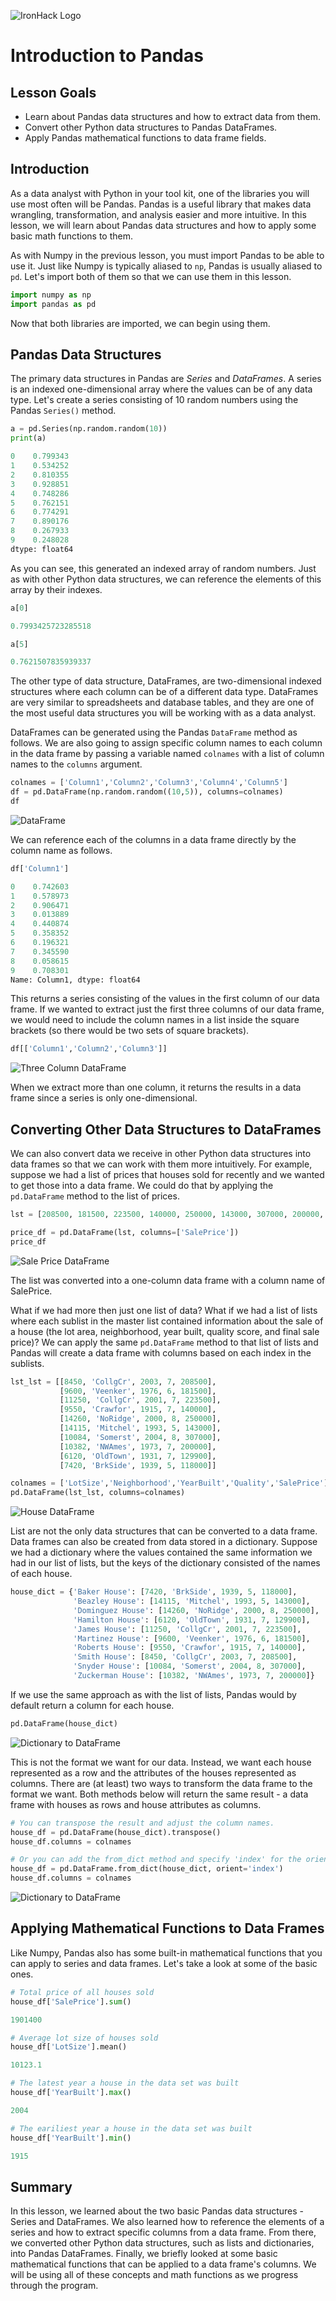 ![IronHack Logo](https://s3-eu-west-1.amazonaws.com/ih-materials/uploads/upload_d5c5793015fec3be28a63c4fa3dd4d55.png)

# Introduction to Pandas

## Lesson Goals

* Learn about Pandas data structures and how to extract data from them.
* Convert other Python data structures to Pandas DataFrames.
* Apply Pandas mathematical functions to data frame fields.

## Introduction

As a data analyst with Python in your tool kit, one of the libraries you will use most often will be Pandas. Pandas is a useful library that makes data wrangling, transformation, and analysis easier and more intuitive. In this lesson, we will learn about Pandas data structures and how to apply some basic math functions to them.

As with Numpy in the previous lesson, you must import Pandas to be able to use it. Just like Numpy is typically aliased to `np`, Pandas is usually aliased to `pd`. Let's import both of them so that we can use them in this lesson.

```python
import numpy as np
import pandas as pd
```

Now that both libraries are imported, we can begin using them.

## Pandas Data Structures

The primary data structures in Pandas are *Series* and *DataFrames*. A series is an indexed one-dimensional array where the values can be of any data type. Let's create a series consisting of 10 random numbers using the Pandas `Series()` method.

```python
a = pd.Series(np.random.random(10))
print(a)

0    0.799343
1    0.534252
2    0.810355
3    0.928851
4    0.748286
5    0.762151
6    0.774291
7    0.890176
8    0.267933
9    0.248028
dtype: float64
```

As you can see, this generated an indexed array of random numbers. Just as with other Python data structures, we can reference the elements of this array by their indexes.

```python
a[0]

0.7993425723285518

a[5]

0.7621507835939337
```

The other type of data structure, DataFrames, are two-dimensional indexed structures where each column can be of a different data type. DataFrames are very similar to spreadsheets and database tables, and they are one of the most useful data structures you will be working with as a data analyst.

DataFrames can be generated using the Pandas `DataFrame` method as follows. We are also going to assign specific column names to each column in the data frame by passing a variable named `colnames` with a list of column names to the `columns` argument.

```python
colnames = ['Column1','Column2','Column3','Column4','Column5']
df = pd.DataFrame(np.random.random((10,5)), columns=colnames)
df
```

![DataFrame](../../../static/images/dataframe.png)

We can reference each of the columns in a data frame directly by the column name as follows.

```python
df['Column1']

0    0.742603
1    0.578973
2    0.906471
3    0.013889
4    0.440874
5    0.358352
6    0.196321
7    0.345590
8    0.058615
9    0.708301
Name: Column1, dtype: float64
```

This returns a series consisting of the values in the first column of our data frame. If we wanted to extract just the first three columns of our data frame, we would need to include the column names in a list inside the square brackets (so there would be two sets of square brackets).

```python
df[['Column1','Column2','Column3']]
```

![Three Column DataFrame](../../../static/images/dataframe-three-columns.png)

When we extract more than one column, it returns the results in a data frame since a series is only one-dimensional.

## Converting Other Data Structures to DataFrames

We can also convert data we receive in other Python data structures into data frames so that we can work with them more intuitively. For example, suppose we had a list of prices that houses sold for recently and we wanted to get those into a data frame. We could do that by applying the `pd.DataFrame` method to the list of prices.

```python
lst = [208500, 181500, 223500, 140000, 250000, 143000, 307000, 200000, 129900, 118000]

price_df = pd.DataFrame(lst, columns=['SalePrice'])
price_df
```

![Sale Price DataFrame](../../../static/images/sale-price-dataframe.png)

The list was converted into a one-column data frame with a column name of SalePrice.

What if we had more then just one list of data? What if we had a list of lists where each sublist in the master list contained information about the sale of a house (the lot area, neighborhood, year built, quality score, and final sale price)? We can apply the same `pd.DataFrame` method to that list of lists and Pandas will create a data frame with columns based on each index in the sublists.

```python
lst_lst = [[8450, 'CollgCr', 2003, 7, 208500],
           [9600, 'Veenker', 1976, 6, 181500],
           [11250, 'CollgCr', 2001, 7, 223500],
           [9550, 'Crawfor', 1915, 7, 140000],
           [14260, 'NoRidge', 2000, 8, 250000],
           [14115, 'Mitchel', 1993, 5, 143000],
           [10084, 'Somerst', 2004, 8, 307000],
           [10382, 'NWAmes', 1973, 7, 200000],
           [6120, 'OldTown', 1931, 7, 129900],
           [7420, 'BrkSide', 1939, 5, 118000]]

colnames = ['LotSize','Neighborhood','YearBuilt','Quality','SalePrice']
pd.DataFrame(lst_lst, columns=colnames)
```

![House DataFrame](../../../static/images/house-dataframe.png)

List are not the only data structures that can be converted to a data frame. Data frames can also be created from data stored in a dictionary. Suppose we had a dictionary where the values contained the same information we had in our list of lists, but the keys of the dictionary consisted of the names of each house.

```python
house_dict = {'Baker House': [7420, 'BrkSide', 1939, 5, 118000],
              'Beazley House': [14115, 'Mitchel', 1993, 5, 143000],
              'Dominguez House': [14260, 'NoRidge', 2000, 8, 250000],
              'Hamilton House': [6120, 'OldTown', 1931, 7, 129900],
              'James House': [11250, 'CollgCr', 2001, 7, 223500],
              'Martinez House': [9600, 'Veenker', 1976, 6, 181500],
              'Roberts House': [9550, 'Crawfor', 1915, 7, 140000],
              'Smith House': [8450, 'CollgCr', 2003, 7, 208500],
              'Snyder House': [10084, 'Somerst', 2004, 8, 307000],
              'Zuckerman House': [10382, 'NWAmes', 1973, 7, 200000]}
```

If we use the same approach as with the list of lists, Pandas would by default return a column for each house.

```python
pd.DataFrame(house_dict)
```

![Dictionary to DataFrame](../../../static/images/dict-to-dataframe.png)

This is not the format we want for our data. Instead, we want each house represented as a row and the attributes of the houses represented as columns. There are (at least) two ways to transform the data frame to the format we want. Both methods below will return the same result - a data frame with houses as rows and house attributes as columns.

```python
# You can transpose the result and adjust the column names.
house_df = pd.DataFrame(house_dict).transpose()
house_df.columns = colnames

# Or you can add the from_dict method and specify 'index' for the orient parameter, and then adjust your column names.
house_df = pd.DataFrame.from_dict(house_dict, orient='index')
house_df.columns = colnames
```

![Dictionary to DataFrame](../../../static/images/transposed-dictionary-dataframe.png)

## Applying Mathematical Functions to Data Frames

Like Numpy, Pandas also has some built-in mathematical functions that you can apply to series and data frames. Let's take a look at some of the basic ones.

```python
# Total price of all houses sold
house_df['SalePrice'].sum()

1901400

# Average lot size of houses sold
house_df['LotSize'].mean()

10123.1

# The latest year a house in the data set was built
house_df['YearBuilt'].max()

2004

# The eariliest year a house in the data set was built
house_df['YearBuilt'].min()

1915
```

## Summary

In this lesson, we learned about the two basic Pandas data structures - Series and DataFrames. We also learned how to reference the elements of a series and how to extract specific columns from a data frame. From there, we converted other Python data structures, such as lists and dictionaries, into Pandas DataFrames. Finally, we briefly looked at some basic mathematical functions that can be applied to a data frame's columns. We will be using all of these concepts and math functions as we progress through the program.
